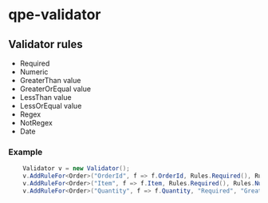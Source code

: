 # qpe-validator



## Validator rules
* Required
* Numeric
* GreaterThan value
* GreaterOrEqual value
* LessThan value
* LessOrEqual value
* Regex
* NotRegex
* Date

### Example
```csharp
    Validator v = new Validator();
    v.AddRuleFor<Order>("OrderId", f => f.OrderId, Rules.Required(), Rules.Numeric());
    v.AddRuleFor<Order>("Item", f => f.Item, Rules.Required(), Rules.Numeric());
    v.AddRuleFor<Order>("Quantity", f => f.Quantity, "Required", "GreaterOrEqual 123");
```
